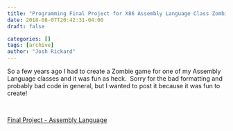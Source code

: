 ```yaml
---
title: "Programming Final Project for X86 Assembly Language Class Zombie Game"
date: 2018-08-07T20:42:31-04:00
draft: false

categories: []
tags: [archive]
author: "Josh Rickard"
---
```

So a few years ago I had to create a Zombie game for one of my Assembly Language classes and it was fun as heck.  Sorry for the bad formatting and probably bad code in general, but I wanted to post it because it was fun to create!

&nbsp;

<a href="http://msadministrator.files.wordpress.com/2012/10/final-project-assembly-language.pdf">Final Project - Assembly Language</a>
